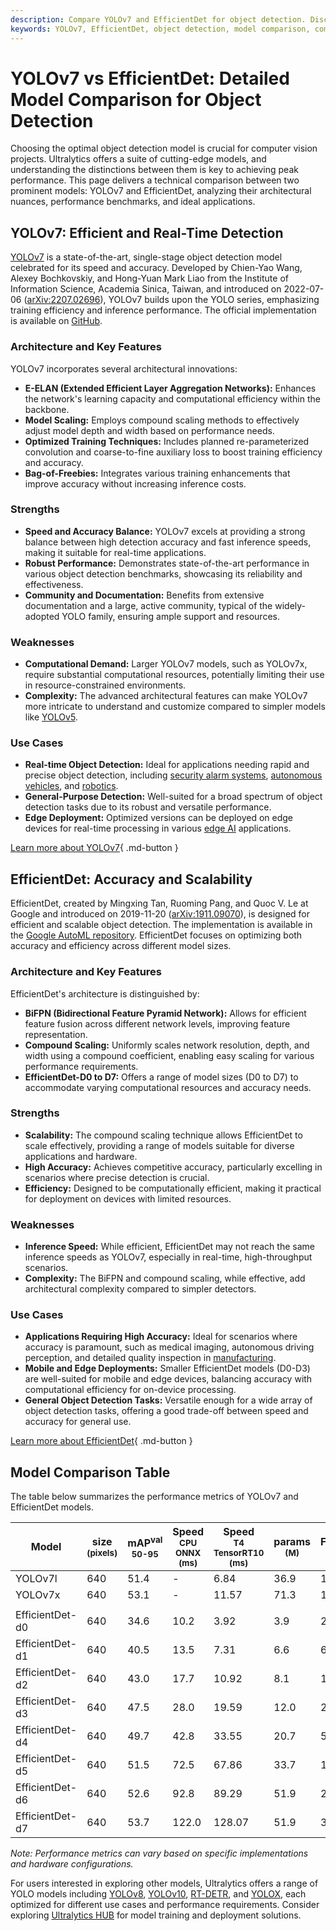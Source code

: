 ```yaml
---
description: Compare YOLOv7 and EfficientDet for object detection. Discover their performance, features, strengths, and use cases to choose the best model for your needs.
keywords: YOLOv7, EfficientDet, object detection, model comparison, computer vision, benchmark, real-time detection, AI models, machine learning
---
```


# YOLOv7 vs EfficientDet: Detailed Model Comparison for Object Detection

Choosing the optimal object detection model is crucial for computer vision projects. Ultralytics offers a suite of cutting-edge models, and understanding the distinctions between them is key to achieving peak performance. This page delivers a technical comparison between two prominent models: YOLOv7 and EfficientDet, analyzing their architectural nuances, performance benchmarks, and ideal applications.

<script async src="https://cdn.jsdelivr.net/npm/chart.js"></script>
<script defer src="../../javascript/benchmark.js"></script>

<canvas id="modelComparisonChart" width="1024" height="400" active-models='["YOLOv7", "EfficientDet"]'></canvas>

## YOLOv7: Efficient and Real-Time Detection

[YOLOv7](https://docs.ultralytics.com/models/yolov7/) is a state-of-the-art, single-stage object detection model celebrated for its speed and accuracy. Developed by Chien-Yao Wang, Alexey Bochkovskiy, and Hong-Yuan Mark Liao from the Institute of Information Science, Academia Sinica, Taiwan, and introduced on 2022-07-06 ([arXiv:2207.02696](https://arxiv.org/abs/2207.02696)), YOLOv7 builds upon the YOLO series, emphasizing training efficiency and inference performance. The official implementation is available on [GitHub](https://github.com/WongKinYiu/yolov7).

### Architecture and Key Features

YOLOv7 incorporates several architectural innovations:

- **E-ELAN (Extended Efficient Layer Aggregation Networks):** Enhances the network's learning capacity and computational efficiency within the backbone.
- **Model Scaling:** Employs compound scaling methods to effectively adjust model depth and width based on performance needs.
- **Optimized Training Techniques:** Includes planned re-parameterized convolution and coarse-to-fine auxiliary loss to boost training efficiency and accuracy.
- **Bag-of-Freebies:** Integrates various training enhancements that improve accuracy without increasing inference costs.

### Strengths

- **Speed and Accuracy Balance:** YOLOv7 excels at providing a strong balance between high detection accuracy and fast inference speeds, making it suitable for real-time applications.
- **Robust Performance:** Demonstrates state-of-the-art performance in various object detection benchmarks, showcasing its reliability and effectiveness.
- **Community and Documentation:** Benefits from extensive documentation and a large, active community, typical of the widely-adopted YOLO family, ensuring ample support and resources.

### Weaknesses

- **Computational Demand:** Larger YOLOv7 models, such as YOLOv7x, require substantial computational resources, potentially limiting their use in resource-constrained environments.
- **Complexity:** The advanced architectural features can make YOLOv7 more intricate to understand and customize compared to simpler models like [YOLOv5](https://docs.ultralytics.com/models/yolov5/).

### Use Cases

- **Real-time Object Detection:** Ideal for applications needing rapid and precise object detection, including [security alarm systems](https://www.ultralytics.com/blog/security-alarm-system-projects-with-ultralytics-yolov8), [autonomous vehicles](https://www.ultralytics.com/solutions/ai-in-self-driving), and [robotics](https://www.ultralytics.com/glossary/robotics).
- **General-Purpose Detection:** Well-suited for a broad spectrum of object detection tasks due to its robust and versatile performance.
- **Edge Deployment:** Optimized versions can be deployed on edge devices for real-time processing in various [edge AI](https://www.ultralytics.com/glossary/edge-ai) applications.

[Learn more about YOLOv7](https://docs.ultralytics.com/models/yolov7/){ .md-button }

## EfficientDet: Accuracy and Scalability

EfficientDet, created by Mingxing Tan, Ruoming Pang, and Quoc V. Le at Google and introduced on 2019-11-20 ([arXiv:1911.09070](https://arxiv.org/abs/1911.09070)), is designed for efficient and scalable object detection. The implementation is available in the [Google AutoML repository](https://github.com/google/automl/tree/master/efficientdet). EfficientDet focuses on optimizing both accuracy and efficiency across different model sizes.

### Architecture and Key Features

EfficientDet's architecture is distinguished by:

- **BiFPN (Bidirectional Feature Pyramid Network):** Allows for efficient feature fusion across different network levels, improving feature representation.
- **Compound Scaling:** Uniformly scales network resolution, depth, and width using a compound coefficient, enabling easy scaling for various performance requirements.
- **EfficientDet-D0 to D7:** Offers a range of model sizes (D0 to D7) to accommodate varying computational resources and accuracy needs.

### Strengths

- **Scalability:** The compound scaling technique allows EfficientDet to scale effectively, providing a range of models suitable for diverse applications and hardware.
- **High Accuracy:** Achieves competitive accuracy, particularly excelling in scenarios where precise detection is crucial.
- **Efficiency:** Designed to be computationally efficient, making it practical for deployment on devices with limited resources.

### Weaknesses

- **Inference Speed:** While efficient, EfficientDet may not reach the same inference speeds as YOLOv7, especially in real-time, high-throughput scenarios.
- **Complexity:** The BiFPN and compound scaling, while effective, add architectural complexity compared to simpler detectors.

### Use Cases

- **Applications Requiring High Accuracy:** Ideal for scenarios where accuracy is paramount, such as medical imaging, autonomous driving perception, and detailed quality inspection in [manufacturing](https://www.ultralytics.com/solutions/ai-in-manufacturing).
- **Mobile and Edge Deployments:** Smaller EfficientDet models (D0-D3) are well-suited for mobile and edge devices, balancing accuracy with computational efficiency for on-device processing.
- **General Object Detection Tasks:** Versatile enough for a wide array of object detection tasks, offering a good trade-off between speed and accuracy for general use.

[Learn more about EfficientDet](https://github.com/google/automl/tree/master/efficientdet#readme){ .md-button }

## Model Comparison Table

The table below summarizes the performance metrics of YOLOv7 and EfficientDet models.

| Model           | size<br><sup>(pixels) | mAP<sup>val<br>50-95 | Speed<br><sup>CPU ONNX<br>(ms) | Speed<br><sup>T4 TensorRT10<br>(ms) | params<br><sup>(M) | FLOPs<br><sup>(B) |
| --------------- | --------------------- | -------------------- | ------------------------------ | ----------------------------------- | ------------------ | ----------------- |
| YOLOv7l         | 640                   | 51.4                 | -                              | 6.84                                | 36.9               | 104.7             |
| YOLOv7x         | 640                   | 53.1                 | -                              | 11.57                               | 71.3               | 189.9             |
|                 |                       |                      |                                |                                     |                    |                   |
| EfficientDet-d0 | 640                   | 34.6                 | 10.2                           | 3.92                                | 3.9                | 2.54              |
| EfficientDet-d1 | 640                   | 40.5                 | 13.5                           | 7.31                                | 6.6                | 6.1               |
| EfficientDet-d2 | 640                   | 43.0                 | 17.7                           | 10.92                               | 8.1                | 11.0              |
| EfficientDet-d3 | 640                   | 47.5                 | 28.0                           | 19.59                               | 12.0               | 24.9              |
| EfficientDet-d4 | 640                   | 49.7                 | 42.8                           | 33.55                               | 20.7               | 55.2              |
| EfficientDet-d5 | 640                   | 51.5                 | 72.5                           | 67.86                               | 33.7               | 130.0             |
| EfficientDet-d6 | 640                   | 52.6                 | 92.8                           | 89.29                               | 51.9               | 226.0             |
| EfficientDet-d7 | 640                   | 53.7                 | 122.0                          | 128.07                              | 51.9               | 325.0             |

_Note: Performance metrics can vary based on specific implementations and hardware configurations._

For users interested in exploring other models, Ultralytics offers a range of YOLO models including [YOLOv8](https://docs.ultralytics.com/models/yolov8/), [YOLOv10](https://docs.ultralytics.com/models/yolov10/), [RT-DETR](https://docs.ultralytics.com/models/rtdetr/), and [YOLOX](https://docs.ultralytics.com/compare/yolov7-vs-yolox/), each optimized for different use cases and performance requirements. Consider exploring [Ultralytics HUB](https://www.ultralytics.com/hub) for model training and deployment solutions.
